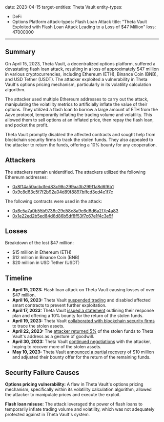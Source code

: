 date: 2023-04-15
target-entities: Theta Vault
entity-types:
  - DeFi
  - Options Platform
attack-types: Flash Loan Attack
title: "Theta Vault Exploited with Flash Loan Attack Leading to a Loss of $47 Million"
loss: 47000000

---

## Summary

On April 15, 2023, Theta Vault, a decentralized options platform, suffered a devastating flash loan attack, resulting in a loss of approximately $47 million in various cryptocurrencies, including Ethereum (ETH), Binance Coin (BNB), and USD Tether (USDT). The attacker exploited a vulnerability in Theta Vault's options pricing mechanism, particularly in its volatility calculation algorithm.

The attacker used multiple Ethereum addresses to carry out the attack, manipulating the volatility metrics to artificially inflate the value of their options. They utilized a flash loan to borrow a large amount of ETH from the Aave protocol, temporarily inflating the trading volume and volatility. This allowed them to sell options at an inflated price, then repay the flash loan, and pocket the profit.

Theta Vault promptly disabled the affected contracts and sought help from blockchain security firms to track the stolen funds. They also appealed to the attacker to return the funds, offering a 10% bounty for any cooperation.

## Attackers

The attackers remain unidentified. The attackers utilized the following Ethereum addresses:

- [0x8f14a50acbdfed83c98c299aa3b299f1a8d6f6b1](https://etherscan.io/address/0x8f14a50acbdfed83c98c299aa3b299f1a8d6f6b1)
- [0x9c8d63c5f7f2b92a04d89f8897bffcd3ed4e1f7c](https://etherscan.io/address/0x9c8d63c5f7f2b92a04d89f8897bffcd3ed4e1f7c)

The following contracts were used in the attack:

- [0x6e5a7a0b55b9738c29d58e8a9e6d6d6a2f7e4a83](https://etherscan.io/address/0x6e5a7a0b55b9738c29d58e8a9e6d6d6a2f7e4a83)
- [0x1e22ed2b5ed84d6d86b5df8f53f7c67e1f4c3e5f](https://etherscan.io/address/0x1e22ed2b5ed84d6d86b5df8f53f7c67e1f4c3e5f)

## Losses

Breakdown of the lost $47 million:

- $15 million in Ethereum (ETH)
- $12 million in Binance Coin (BNB)
- $20 million in USD Tether (USDT)

## Timeline

- **April 15, 2023:** Flash loan attack on Theta Vault causing losses of over $47 million.
- **April 16, 2023:** Theta Vault [suspended trading](https://twitter.com/thetavault/status/1636251826374172672) and disabled affected smart contracts to prevent further exploitation.
- **April 17, 2023:** Theta Vault [issued a statement](https://medium.com/@thetavault/flash-loan-attack-response-plan-7b2e13c9f4b1) outlining their response plan and offering a 10% bounty for the return of the stolen funds.
- **April 19, 2023:** Theta Vault [collaborated with blockchain security firms](https://cointelegraph.com/news/theta-vault-seeks-help-from-security-firms-to-track-stolen-funds) to trace the stolen assets.
- **April 22, 2023:** The [attacker returned 5%](https://decrypt.co/135818/theta-vault-hacker-returns-5-percent-of-stolen-funds) of the stolen funds to Theta Vault's address as a gesture of goodwill.
- **April 30, 2023:** Theta Vault [continued negotiations](https://cryptonews.com/news/theta-vault-in-talks-with-hacker-to-recover-remaining-funds.htm) with the attacker, hoping to recover more of the stolen assets.
- **May 10, 2023:** Theta Vault [announced a partial recovery](https://twitter.com/thetavault/status/1637228476451833856) of $10 million and adjusted their bounty offer for the return of the remaining funds.

## Security Failure Causes

**Options pricing vulnerability:** A flaw in Theta Vault's options pricing mechanism, specifically within its volatility calculation algorithm, allowed the attacker to manipulate prices and execute the exploit.

**Flash loan misuse:** The attack leveraged the power of flash loans to temporarily inflate trading volume and volatility, which was not adequately protected against in Theta Vault's system.
